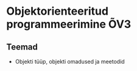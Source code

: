 # Objektorienteeritud programmeerimine &Otilde;V3
## Teemad
* Objekti t&uuml;&uuml;p, objekti omadused ja meetodid
